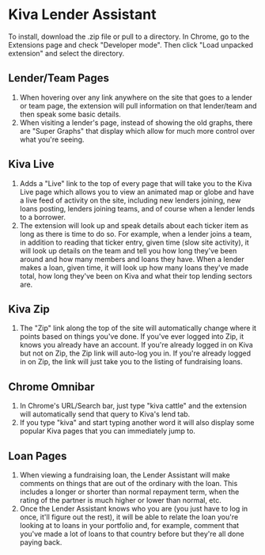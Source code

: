 # Kiva Lender Assistant

To install, download the .zip file or pull to a directory. In Chrome, go to the Extensions page and check "Developer mode".
Then click "Load unpacked extension" and select the directory.

## Lender/Team Pages

1.    When hovering over any link anywhere on the site that goes to a lender or team page, the extension will pull information on that lender/team
and then speak some basic details.
2.    When visiting a lender's page, instead of showing the old graphs, there are "Super Graphs" that display which allow for much more
control over what you're seeing.

## Kiva Live

1.    Adds a "Live" link to the top of every page that will take you to the Kiva Live page which allows you to view an animated map or globe
and have a live feed of activity on the site, including new lenders joining, new loans posting, lenders joining teams, and of course when a lender
lends to a borrower.
2.    The extension will look up and speak details about each ticker item as long as there is time to do so. For example, when a lender joins a team,
in addition to reading that ticker entry, given time (slow site activity), it will look up details on the team and tell you how long they've been around
and how many members and loans they have. When a lender makes a loan, given time, it will look up how many loans they've made total, how long they've been
on Kiva and what their top lending sectors are.

## Kiva Zip

1.    The "Zip" link along the top of the site will automatically change where it points based on things you've done. If you've ever logged into Zip,
it knows you already have an account. If you're already logged in on Kiva but not on Zip, the Zip link will auto-log you in. If you're already logged in
on Zip, the link will just take you to the listing of fundraising loans.

## Chrome Omnibar

1.    In Chrome's URL/Search bar, just type "kiva cattle" and the extension will automatically send that query to Kiva's lend tab.
2.    If you type "kiva" and start typing another word it will also display some popular Kiva pages that you can immediately jump to.

## Loan Pages

1.    When viewing a fundraising loan, the Lender Assistant will make comments on things that are out of the ordinary with the loan. This includes
a longer or shorter than normal repayment term, when the rating of the partner is much higher or lower than normal, etc.
2.    Once the Lender Assistant knows who you are (you just have to log in once, it'll figure out the rest), it will be able to relate the loan you're
looking at to loans in your portfolio and, for example, comment that you've made a lot of loans to that country before but they're all done paying back.